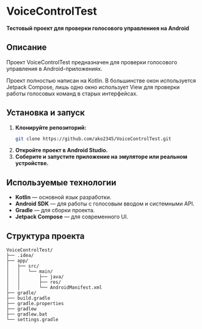 # VoiceControlTest

**Тестовый проект для проверки голосового управлениея на Android**

## Описание

Проект VoiceControlTest предназначен для проверки голосового управления в Android-приложениях.

Проект полностью написан на Kotlin. В большинстве окон используется Jetpack Compose, лишь одно окно использует View для проверки работы голосовых команд в старых интерфейсах.

## Установка и запуск

1. **Клонируйте репозиторий:**
   ```bash
   git clone https://github.com/ako2345/VoiceControlTest.git
   ```
2. **Откройте проект в Android Studio.**
3. **Соберите и запустите приложение на эмуляторе или реальном устройстве.**

## Используемые технологии

- **Kotlin** — основной язык разработки.
- **Android SDK** — для работы с голосовым вводом и системными API.
- **Gradle** — для сборки проекта.
- **Jetpack Compose** — для современного UI.

## Структура проекта

```
VoiceControlTest/
├── .idea/
├── app/
│   ├── src/
│   │   └── main/
│   │       ├── java/
│   │       ├── res/
│   │       └── AndroidManifest.xml
├── gradle/
├── build.gradle
├── gradle.properties
├── gradlew
├── gradlew.bat
└── settings.gradle
```